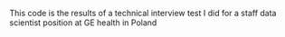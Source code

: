 
This code is the results of a technical interview test I did for a staff data scientist position at GE health in Poland
